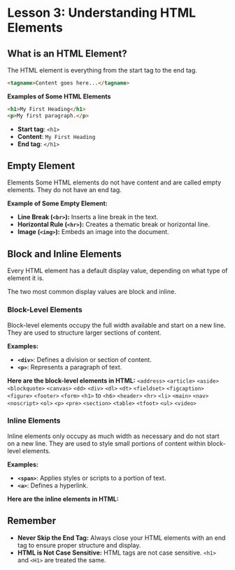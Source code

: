 # **Lesson 3: Understanding HTML Elements**

## **What is an HTML Element?**

The HTML element is everything from the start tag to the end tag.
```html
<tagname>Content goes here...</tagname>
```

**Examples of Some HTML Elements** 
```html
<h1>My First Heading</h1>
<p>My first paragraph.</p>
```
-   **Start tag**: `<h1>`
-   **Content**: `My First Heading`
-   **End tag**: `</h1>`

## **Empty Element**
Elements Some HTML elements do not have content and are called empty elements. They do not have an end tag. 

**Example of Some Empty Element:** 
 -  **Line Break (`<br>`):** Inserts a line break in the text.
 - **Horizontal Rule (`<hr>`):** Creates a thematic break or horizontal line.
 - **Image (`<img>`):** Embeds an image into the document. 

## **Block and Inline Elements**
Every HTML element has a default display value, depending on what type of element it is.

The two most common display values are block and inline.

### **Block-Level Elements**
Block-level elements occupy the full width available and start on a new line. They are used to structure larger sections of content.

**Examples:** 
- **`<div>`**: Defines a division or section of content. 
- **`<p>`**: Represents a paragraph of text.

**Here are the block-level elements in HTML:**
`<address>`  `<article>`  `<aside>`  `<blockquote>`  `<canvas>`  `<dd>`   `<div>`   `<dl>`  `<dt>`  `<fieldset>`  `<figcaption>`   `<figure>`   `<footer>`   `<form>`   `<h1>` to `<h6>`  `<header>`   `<hr>`  `<li>`   `<main>`  `<nav>` `<noscript>`   `<ol>`  `<p>`   `<pre>`   `<section>`  `<table>` `<tfoot>`   `<ul>`  `<video>`

### **Inline Elements**
Inline elements only occupy as much width as necessary and do not start on a new line. They are used to style small portions of content within block-level elements.

**Examples:**
-   **`<span>`**: Applies styles or scripts to a portion of text.
-   **`<a>`**: Defines a hyperlink.

**Here are the inline elements in HTML:**

## **Remember**
-   **Never Skip the End Tag:** Always close your HTML elements with an end tag to ensure proper structure and display.
-   **HTML is Not Case Sensitive:** HTML tags are not case sensitive. `<h1>` and `<H1>` are treated the same.
<!--stackedit_data:
eyJoaXN0b3J5IjpbNTUxMjE3MTk4LC0xNzU5NjU1OTc0XX0=
-->